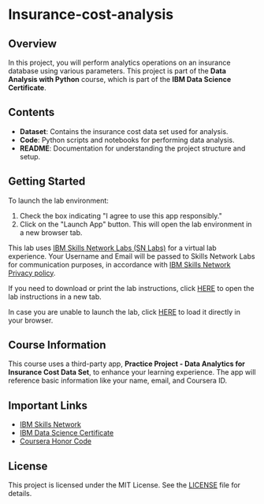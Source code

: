 # Insurance-cost-analysis


## Overview
In this project, you will perform analytics operations on an insurance database using various parameters. This project is part of the **Data Analysis with Python** course, which is part of the **IBM Data Science Certificate**.

## Contents
- **Dataset**: Contains the insurance cost data set used for analysis.
- **Code**: Python scripts and notebooks for performing data analysis.
- **README**: Documentation for understanding the project structure and setup.

## Getting Started
To launch the lab environment:
1. Check the box indicating "I agree to use this app responsibly."
2. Click on the "Launch App" button. This will open the lab environment in a new browser tab.

This lab uses [IBM Skills Network Labs (SN Labs)](https://www.ibm.com/training/skills-network) for a virtual lab experience. Your Username and Email will be passed to Skills Network Labs for communication purposes, in accordance with [IBM Skills Network Privacy policy](https://www.ibm.com/privacy).

If you need to download or print the lab instructions, click [HERE](link_to_lab_instructions) to open the lab instructions in a new tab.

In case you are unable to launch the lab, click [HERE](link_to_lab_direct) to load it directly in your browser.

## Course Information
This course uses a third-party app, **Practice Project - Data Analytics for Insurance Cost Data Set**, to enhance your learning experience. The app will reference basic information like your name, email, and Coursera ID.

## Important Links
- [IBM Skills Network](https://www.ibm.com/training/skills-network)
- [IBM Data Science Certificate](https://www.coursera.org/professional-certificates/ibm-data-science)
- [Coursera Honor Code](https://www.coursera.org/about/honor-code)

## License
This project is licensed under the MIT License. See the [LICENSE](LICENSE) file for details.
